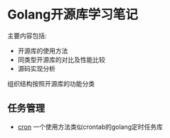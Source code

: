 # Golang开源库学习笔记

主要内容包括:

* 开源库的使用方法
* 同类型开源库的对比及性能比较
* 源码实现分析

组织结构按照开源库的功能分类

## 任务管理
* [cron]() 一个使用方法类似crontab的golang定时任务库


